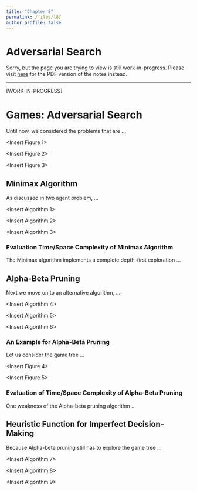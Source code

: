 ```yaml
---
title: "Chapter 8"
permalink: /files/l8/
author_profile: false
---
```


# Adversarial Search

Sorry, but the page you are trying to view is still work-in-progress. Please visit [here](https://www.overleaf.com/read/msygptcsgtvm) for the PDF version of the notes instead.

---

\[WORK-IN-PROGRESS\]

# Games: Adversarial Search

Until now, we considered the problems that are ...

<Insert Figure 1>

<Insert Figure 2>

<Insert Figure 3>

## Minimax Algorithm

As discussed in two agent problem, ...

<Insert Algorithm 1>
  
<Insert Algorithm 2>
  
<Insert Algorithm 3>

### Evaluation Time/Space Complexity of Minimax Algorithm

The Minimax algorithm implements a complete depth-first exploration ...

## Alpha-Beta Pruning

Next we move on to an alternative algorithm, ...

<Insert Algorithm 4>

<Insert Algorithm 5>

<Insert Algorithm 6>

### An Example for Alpha-Beta Pruning

Let us consider the game tree ...

<Insert Figure 4>

<Insert Figure 5>

### Evaluation of Time/Space Complexity of Alpha-Beta Pruning

One weakness of the Alpha-beta pruning algorithm ...

## Heuristic Function for Imperfect Decision-Making

Because Alpha-beta pruning still has to explore the game tree ...

<Insert Algorithm 7>

<Insert Algorithm 8>

<Insert Algorithm 9>
